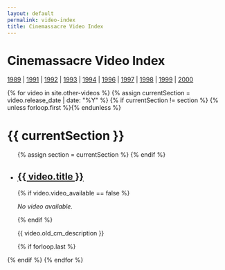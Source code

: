 ```yaml
---
layout: default
permalink: video-index
title: Cinemassacre Video Index
---
```


<h1 class="center">Cinemassacre Video Index</h1>
<p class="center">
<a href="#1989">1989</a> | 
<a href="#1991">1991</a> | 
<a href="#1992">1992</a> | 
<a href="#1993">1993</a> | 
<a href="#1994">1994</a> | 
<a href="#1996">1996</a> | 
<a href="#1997">1997</a> | 
<a href="#1998">1998</a> | 
<a href="#1999">1999</a> | 
<a href="#2000">2000</a></p>

{% for video in site.other-videos %}
{% assign currentSection = video.release_date | date: "%Y" %}
{% if currentSection != section %}
  {% unless forloop.first %}</ul>{% endunless %}
  <h1 id="{{ currentSection }}"> {{ currentSection }}</h1>
  <ul>
  {% assign section = currentSection %}
{% endif %}
  <li>
    <h2><a href="{{ video.url }}">{{ video.title }}</a></h2>
    {% if video.video_available == false %}
      <p><em>No video available.</em></p>
    {% endif %}
    <p>{{ video.old_cm_description }}</p>
  </li>
{% if forloop.last %}</ul>{% endif %}
{% endfor %}